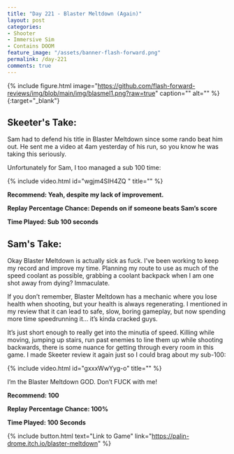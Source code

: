 ```yaml
---
title: "Day 221 - Blaster Meltdown (Again)"
layout: post
categories:
- Shooter
- Immersive Sim
- Contains DOOM
feature_image: "/assets/banner-flash-forward.png"
permalink: /day-221
comments: true
---
```


{% include figure.html image="https://github.com/flash-forward-reviews/img/blob/main/img/blasmel1.png?raw=true" caption="" alt="" %}{:target="_blank"}

## Skeeter's Take:

Sam had to defend his title in Blaster Meltdown since some rando beat him out. He sent me a video at 4am yesterday of his run, so you know he was taking this seriously. 

Unfortunately for Sam, I too managed a sub 100 time: 

{% include video.html id="wgjm4SIH4ZQ " title="" %}

**Recommend: Yeah, despite my lack of improvement.**

**Replay Percentage Chance: Depends on if someone beats Sam’s score**

**Time Played: Sub 100 seconds**

## Sam's Take:

Okay Blaster Meltdown is actually sick as fuck. I’ve been working to keep my record and improve my time. Planning my route to use as much of the speed coolant as possible, grabbing a coolant backpack when I am one shot away from dying? Immaculate.

If you don’t remember, Blaster Meltdown has a mechanic where you lose health when shooting, but your health is always regenerating. I mentioned in my review that it can lead to safe, slow, boring gameplay, but now spending more time speedrunning it... it’s kinda cracked guys.

It’s just short enough to really get into the minutia of speed. Killing while moving, jumping up stairs, run past enemies to line them up while shooting backwards, there is some nuance for getting through every room in this game. I made Skeeter review it again just so I could brag about my sub-100:

{% include video.html id="gxxxWwYyg-o" title="" %}

I’m the Blaster Meltdown GOD. Don’t FUCK with me!

**Recommend: 100** 

**Replay Percentage Chance: 100%**

**Time Played: 100 Seconds**

{% include button.html text="Link to Game" link="https://palin-drome.itch.io/blaster-meltdown" %}